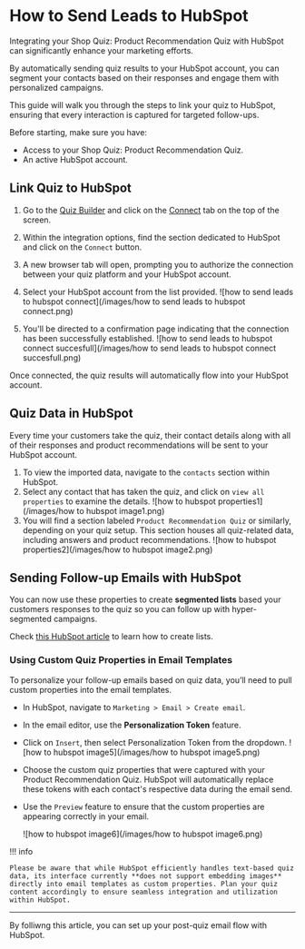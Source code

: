 # How to Send Leads to HubSpot

Integrating your Shop Quiz: Product Recommendation Quiz with HubSpot can significantly enhance your marketing efforts. 

By automatically sending quiz results to your HubSpot account, you can segment your contacts based on their responses and engage them with personalized campaigns. 

This guide will walk you through the steps to link your quiz to HubSpot, ensuring that every interaction is captured for targeted follow-ups.

Before starting, make sure you have:

- Access to your Shop Quiz: Product Recommendation Quiz.
- An active HubSpot account.

## Link Quiz to HubSpot

1. Go to the [Quiz Builder](https://docs.revenuehunt.com/reference/quiz-builder/) and click on the [Connect](https://docs.revenuehunt.com/reference/quiz-builder/#connect) tab on the top of the screen.
2. Within the integration options, find the section dedicated to HubSpot and click on the `Connect` button.
3. A new browser tab will open, prompting you to authorize the connection between your quiz platform and your HubSpot account.
4. Select your HubSpot account from the list provided.
    ![how to send leads to hubspot connect](/images/how to send leads to hubspot connect.png)
    
5. You'll be directed to a confirmation page indicating that the connection has been successfully established.
    ![how to send leads to hubspot connect succesfull](/images/how to send leads to hubspot connect succesfull.png)

Once connected, the quiz results will automatically flow into your HubSpot account. 

## Quiz Data in HubSpot

Every time your customers take the quiz, their contact details along with all of their responses and product recommendations will be sent to your HubSpot account.

1. To view the imported data, navigate to the `contacts` section within HubSpot.
2. Select any contact that has taken the quiz, and click on `view all properties` to examine the details.
    ![how to hubspot properties1](/images/how to hubspot image1.png)
3. You will find a section labeled `Product Recommendation Quiz` or similarly, depending on your quiz setup. This section houses all quiz-related data, including answers and product recommendations.
    ![how to hubspot properties2](/images/how to hubspot image2.png)

## Sending Follow-up Emails with HubSpot

You can now use these properties to create **segmented lists** based your customers responses to the quiz so you can follow up with hyper-segmented campaigns.

Check [this HubSpot article](https://knowledge.hubspot.com/lists/create-active-or-static-lists) to learn how to create lists.

### Using Custom Quiz Properties in Email Templates

To personalize your follow-up emails based on quiz data, you’ll need to pull custom properties into the email templates.

- In HubSpot, navigate to `Marketing > Email > Create email`.
- In the email editor, use the **Personalization Token** feature.
- Click on `Insert`, then select Personalization Token from the dropdown.
    ![how to hubspot image5](/images/how to hubspot image5.png)
- Choose the custom quiz properties that were captured with your Product Recommendation Quiz. HubSpot will automatically replace these tokens with each contact's respective data during the email send.
- Use the `Preview` feature to ensure that the custom properties are appearing correctly in your email.

    ![how to hubspot image6](/images/how to hubspot image6.png)


!!! info

    Please be aware that while HubSpot efficiently handles text-based quiz data, its interface currently **does not support embedding images** directly into email templates as custom properties. Plan your quiz content accordingly to ensure seamless integration and utilization within HubSpot.

---
By folliwng this article, you can set up your post-quiz email flow with HubSpot.

